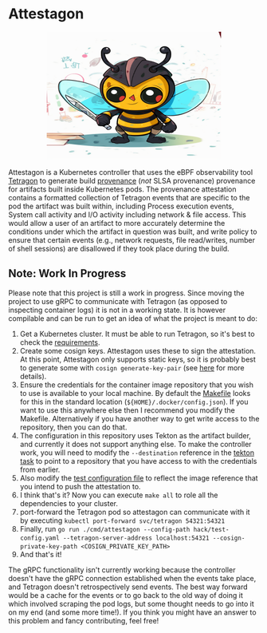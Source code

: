 # Attestagon

<p align="center">
  <img src="./logo/attestagon.png" height="256" width="350" />
</p>

Attestagon is a Kubernetes controller that uses the eBPF observability tool [Tetragon](https://github.com/cilium/tetragon) to generate build [provenance](https://slsa.dev/provenance/v0.1) (*not* SLSA provenance) provenance for artifacts built
inside Kubernetes pods. The provenance attestation contains a formatted collection of Tetragon events that are specific to the pod the artifact was built within, including Process execution events, System call activity and I/O activity including network & file access. This would allow a user of an artifact to
more accurately determine the conditions under which the artifact in question was built, and write policy to ensure that certain events (e.g., network requests, file read/writes, number of shell sessions) are disallowed if they took place during the build.

## Note: Work In Progress
Please note that this project is still a work in progress. Since moving the project to use gRPC to communicate with Tetragon (as opposed to inspecting container logs) it is not in a working state. It is however compilable and can be run to get an idea of what the project is meant to do:
1. Get a Kubernetes cluster. It must be able to run Tetragon, so it's best to check the [requirements](https://github.com/cilium/tetragon#requirements).
2. Create some cosign keys. Attestagon uses these to sign the attestation. At this point, Attestagon only supports static keys, so it is probably best to generate some with `cosign generate-key-pair` (see [here](https://docs.sigstore.dev/cosign/signing_with_self-managed_keys/) for more details).
3. Ensure the credentials for the container image repository that you wish to use is available to your local machine. By default the [Makefile](./Makefile) looks for this in the standard location (`${HOME}/.docker/config.json`). If you want to use this anywhere else then I recommend you modify the Makefile. Alternatively if you have another way to get write access to the repository, then you can do that.
4. The configuration in this repository uses Tekton as the artifact builder, and currently it does not support anything else. To make the controller work, you will need to modify the `--destination` reference in the [tekton task](./hack/task.yaml) to point to a repository that you have access to with the credentials from earlier.
5. Also modify the [test configuration file](./hack/test-config.yaml) to reflect the image reference that you intend to push the attestation to.
6. I think that's it? Now you can execute `make all` to role all the dependencies to your cluster.
7. port-forward the Tetragon pod so attestagon can communicate with it by executing `kubectl port-forward svc/tetragon 54321:54321`
8. Finally, run `go run ./cmd/attestagon --config-path hack/test-config.yaml --tetragon-server-address localhost:54321 --cosign-private-key-path <COSIGN_PRIVATE_KEY_PATH>`
9. And that's it!

The gRPC functionality isn't currently working because the controller doesn't have the gRPC connection established when the events take place, and Tetragon doesn't retrospectively send events. The best way forward would be a cache for the events or to go back to the old way of doing it which involved scraping the pod logs, but some thought needs to go into it on my end (and some more time!). If you think
you might have an answer to this problem and fancy contributing, feel free!


